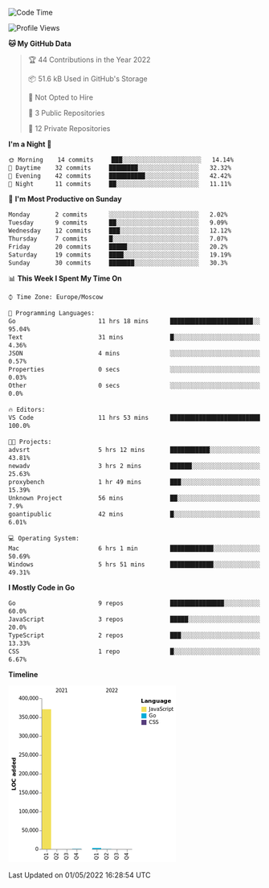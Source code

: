 <!--START_SECTION:waka-->
![Code Time](http://img.shields.io/badge/Code%20Time-289%20hrs%2051%20mins-blue)

![Profile Views](http://img.shields.io/badge/Profile%20Views-0-blue)

**🐱 My GitHub Data** 

> 🏆 44 Contributions in the Year 2022
 > 
> 📦 51.6 kB Used in GitHub's Storage 
 > 
> 🚫 Not Opted to Hire
 > 
> 📜 3 Public Repositories 
 > 
> 🔑 12 Private Repositories  
 > 
**I'm a Night 🦉** 

```text
🌞 Morning    14 commits     ███░░░░░░░░░░░░░░░░░░░░░░   14.14% 
🌆 Daytime    32 commits     ████████░░░░░░░░░░░░░░░░░   32.32% 
🌃 Evening    42 commits     ██████████░░░░░░░░░░░░░░░   42.42% 
🌙 Night      11 commits     ██░░░░░░░░░░░░░░░░░░░░░░░   11.11%

```
📅 **I'm Most Productive on Sunday** 

```text
Monday       2 commits      ░░░░░░░░░░░░░░░░░░░░░░░░░   2.02% 
Tuesday      9 commits      ██░░░░░░░░░░░░░░░░░░░░░░░   9.09% 
Wednesday    12 commits     ███░░░░░░░░░░░░░░░░░░░░░░   12.12% 
Thursday     7 commits      █░░░░░░░░░░░░░░░░░░░░░░░░   7.07% 
Friday       20 commits     █████░░░░░░░░░░░░░░░░░░░░   20.2% 
Saturday     19 commits     ████░░░░░░░░░░░░░░░░░░░░░   19.19% 
Sunday       30 commits     ███████░░░░░░░░░░░░░░░░░░   30.3%

```


📊 **This Week I Spent My Time On** 

```text
⌚︎ Time Zone: Europe/Moscow

💬 Programming Languages: 
Go                       11 hrs 18 mins      ███████████████████████░░   95.04% 
Text                     31 mins             █░░░░░░░░░░░░░░░░░░░░░░░░   4.36% 
JSON                     4 mins              ░░░░░░░░░░░░░░░░░░░░░░░░░   0.57% 
Properties               0 secs              ░░░░░░░░░░░░░░░░░░░░░░░░░   0.03% 
Other                    0 secs              ░░░░░░░░░░░░░░░░░░░░░░░░░   0.0%

🔥 Editors: 
VS Code                  11 hrs 53 mins      █████████████████████████   100.0%

🐱‍💻 Projects: 
advsrt                   5 hrs 12 mins       ███████████░░░░░░░░░░░░░░   43.81% 
newadv                   3 hrs 2 mins        ██████░░░░░░░░░░░░░░░░░░░   25.63% 
proxybench               1 hr 49 mins        ███░░░░░░░░░░░░░░░░░░░░░░   15.39% 
Unknown Project          56 mins             ██░░░░░░░░░░░░░░░░░░░░░░░   7.9% 
goantipublic             42 mins             █░░░░░░░░░░░░░░░░░░░░░░░░   6.01%

💻 Operating System: 
Mac                      6 hrs 1 min         ████████████░░░░░░░░░░░░░   50.69% 
Windows                  5 hrs 51 mins       ████████████░░░░░░░░░░░░░   49.31%

```

**I Mostly Code in Go** 

```text
Go                       9 repos             ███████████████░░░░░░░░░░   60.0% 
JavaScript               3 repos             █████░░░░░░░░░░░░░░░░░░░░   20.0% 
TypeScript               2 repos             ███░░░░░░░░░░░░░░░░░░░░░░   13.33% 
CSS                      1 repo              █░░░░░░░░░░░░░░░░░░░░░░░░   6.67%

```


**Timeline**

![Chart not found](https://raw.githubusercontent.com/jeezft/jeezft/main/charts/bar_graph.png) 


 Last Updated on 01/05/2022 16:28:54 UTC
<!--END_SECTION:waka-->
